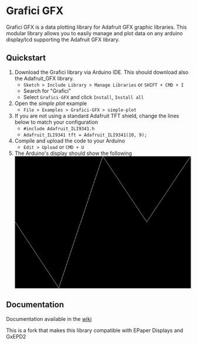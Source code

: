# Grafici GFX
Grafici GFX is a data plotting library for Adafruit GFX graphic libraries. 
This modular library allows you to easily manage and plot data on any arduino display/lcd supporting the Adafruit GFX library.

## Quickstart

1. Download the Grafici library via Arduino IDE. This should download also the Adafruit_GFX library.
    - `Sketch > Include Library > Manage Libraries` or `SHIFT + CMD + I`
    - Search for "Grafici"
    - Select `Grafici-GFX` and click `Install`, `Install all`
2. Open the _simple plot_ example
    - `File > Examples > Grafici-GFX > simple-plot`
3. If you are not using a standard Adafruit TFT shield, change the lines below to match your configuration
    - `#include Adafruit_ILI9341.h` 
    - `Adafruit_ILI9341 tft = Adafruit_ILI9341(10, 9);`
4. Compile and upload the code to your Arduino
    - `Edit > Upload` or `CMD + U`
5. The Arduino's display should show the following
![simple plot](https://github.com/cattanimarco/Grafici-Test/blob/master/imgs/simple_plot.bmp)

## Documentation
Documentation available in the [wiki](https://github.com/cattanimarco/Grafici-GFX/wiki)

This is a fork that makes this library compatible with EPaper Displays and GxEPD2

